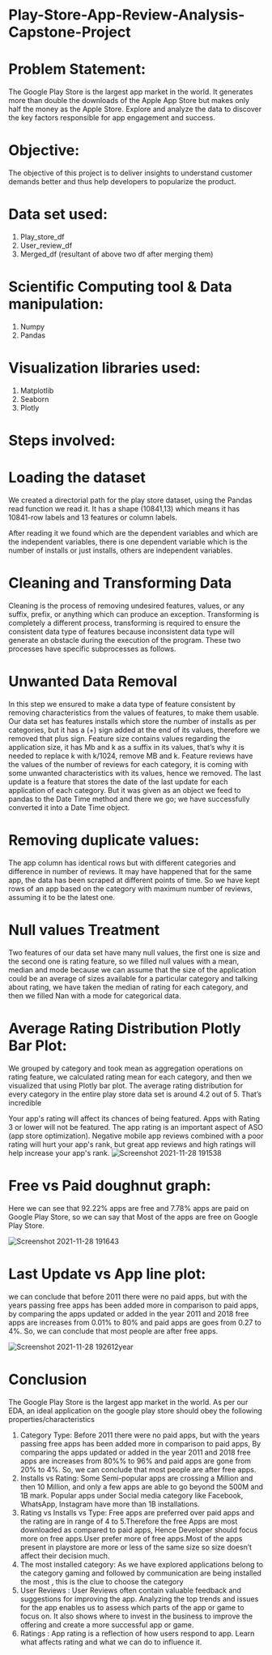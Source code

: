 # Play-Store-App-Review-Analysis-Capstone-Project
# Problem Statement:
The Google Play Store is the largest app market in the world. It generates
more than double the downloads of the Apple App Store but makes only half
the money as the Apple Store. Explore and analyze the data to discover the
key factors responsible for app engagement and success.

# Objective:
The objective of this project is to deliver insights to understand customer
demands better and thus help developers to popularize the product.
# Data set used:
1. Play_store_df
2. User_review_df
3. Merged_df (resultant of above two df after merging them)
# Scientific Computing tool & Data manipulation:
1. Numpy
2. Pandas
# Visualization libraries used:
1. Matplotlib
2. Seaborn
3. Plotly
# Steps involved:
# Loading the dataset 
We created a directorial path for the play store dataset, using the Pandas read function we read it. It has a shape (10841,13) which means it has 10841-row labels and 13 features or column labels.

After reading it we found which are the dependent variables and which are the independent variables, there is one dependent variable which is the number of installs or just installs, others are independent variables.

# Cleaning and Transforming Data
Cleaning is the process of removing undesired features, values, or any suffix, prefix, or anything which can produce an exception. 
Transforming is completely a different process, transforming is required to ensure the consistent data type of features because inconsistent data type will generate an obstacle during the execution of the program. 
These two processes have specific subprocesses as follows.

# Unwanted Data Removal
In this step we ensured to make a data type of feature consistent by removing characteristics from the values of features, to make them usable. Our data set has features installs which store the number of installs as per categories, but it has a 
(+) sign added at the end of its values, therefore we removed that plus sign. Feature size contains values regarding the application size, it has Mb and k as a suffix in its values, that’s why it is needed to replace k with k/1024, remove MB and k.
Feature reviews have the values of the number of reviews for each category, it is coming with some unwanted characteristics with its values, hence we removed.
The last update is a feature that stores the date of the last update for each application of each category. But it was given as an object we feed to pandas to the Date Time method and there we go; we have successfully converted it into a Date Time object.

# Removing duplicate values:
The app column has identical rows but with different categories and difference in number of reviews. It may have happened that for the same app, the data has been scraped at different points of time. So we have kept rows of an app based on the category with maximum number of reviews, assuming it to be the latest one.

# Null values Treatment
Two features of our data set have many null values, the first one is size and the second one is rating feature, so we filled null values with a mean, median and mode because we can assume that the size of the application could be an average of sizes available for a particular category and talking about rating, we have taken the median of rating for each category, and then we filled Nan with a mode for categorical data.

# Average Rating Distribution Plotly Bar Plot:
We grouped by category and took mean as aggregation operations on rating feature, we calculated rating mean for each category, and then we visualized that using Plotly bar plot. The average rating distribution for every category in the entire play store data set is around 4.2 out of 5. That’s incredible

Your app's rating will affect its chances of being featured. Apps with Rating 3 or lower will not be featured. The app rating is an important aspect of ASO (app store optimization). Negative mobile app reviews combined with a poor rating will hurt your app's rank, but great app reviews and high ratings will help increase your app's rank.
![Screenshot 2021-11-28 191538](https://user-images.githubusercontent.com/60994606/143770641-e5a85747-bd85-42dd-a5c0-f6ee2d63c0ac.png)

# Free vs Paid doughnut graph:
Here we can see that 92.22% apps are free and 7.78% apps are paid on Google Play Store, so we can say that Most of the apps are free on Google Play Store.

![Screenshot 2021-11-28 191643](https://user-images.githubusercontent.com/60994606/143770710-a1c82a94-f76c-4335-83ea-a52ab2e28755.png)

# Last Update vs App line plot:
we can conclude that before 2011 there were no paid apps, but with the years passing free apps has been added more in comparison to paid apps, by comparing the apps updated or added in the year 2011 and 2018 free apps are increases from 0.01% to 80% and paid apps are goes from 0.27 to 4%. So, we can conclude that most people are after free apps.


![Screenshot 2021-11-28 192612year](https://user-images.githubusercontent.com/60994606/143770893-21e3da6f-2319-4f01-a2f2-63ada64296f5.png)

# Conclusion
The Google Play Store is the largest app market in the world.
As per our EDA, an ideal application on the google play store should obey the following properties/characteristics
1. Category Type: Before 2011 there were no paid apps, but with the years passing free apps has been added more in
comparison to paid apps, By comparing the apps updated or added in the year 2011 and 2018 free apps are increases from
80%% to 96% and paid apps are gone from 20% to 4%. So, we can conclude that most people are after free apps.
2. Installs vs Rating: Some Semi-popular apps are crossing a Million and then 10 Million, and only a few apps are able to go
beyond the 500M and 1B mark. Popular apps under Social media category like Facebook, WhatsApp, Instagram have more
than 1B installations.
3. Rating vs Installs vs Type: Free apps are preferred over paid apps and the rating are in range of 4 to 5.Therefore the free
Apps are most downloaded as compared to paid apps, Hence Developer should focus more on free apps.User prefer more of
free apps.Most of the apps present in playstore are more or less of the same size so size doesn’t affect their decision much.
4. The most installed category: As we have explored applications belong to the category gaming and followed by
communication are being installed the most , this is the clue to choose the category
5. User Reviews : User Reviews often contain valuable feedback and suggestions for improving the app. Analyzing the top trends
and issues for the app enables us to assess which parts of the app or game to focus on. It also shows where to invest in the business to improve the offering and create a more successful app or game.
6. Ratings : App rating is a reflection of how users respond to app. Learn what affects rating and what we can do to influence it.




